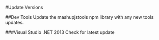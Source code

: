 #Update Versions

##Dev Tools
Update the mashupjstools npm library with any new tools updates.

###Visual Studio .NET 2013
Check for latest update




 